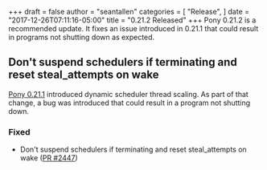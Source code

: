 +++
draft = false
author = "seantallen"
categories = [
    "Release",
]
date = "2017-12-26T07:11:16-05:00"
title = "0.21.2 Released"
+++
Pony 0.21.2 is a recommended update. It fixes an issue introduced in 0.21.1 that could result in programs not shutting down as expected.
<!--more-->

## Don't suspend schedulers if terminating and reset steal_attempts on wake

[Pony 0.21.1](https://www.ponylang.io/blog/2017/12/0.21.1-released/) introduced dynamic scheduler thread scaling. As part of that change, a bug was introduced that could result in a program not shutting down.

### Fixed

- Don't suspend schedulers if terminating and reset steal_attempts on wake ([PR #2447](https://github.com/ponylang/ponyc/pull/2447))
